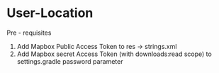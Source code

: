 # User-Location

Pre - requisites 

1. Add Mapbox Public Access Token to res -> strings.xml
2. Add Mapbox secret Access Token (with downloads:read scope) to settings.gradle password parameter 
